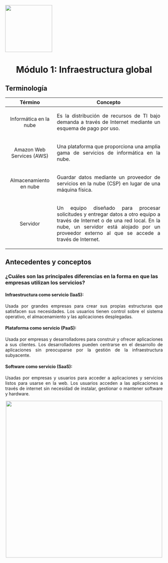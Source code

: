 <p align="left">
  <img src="https://semanadelcannabis.cayetano.edu.pe/assets/img/logo-upch.png" width="150">
  <h1 align="center">Módulo 1: Infraestructura global</h1>
</p>

## Terminología
| Término | Concepto |
| :------------: | :------------: |
| Informática en la nube | <p align="justify">Es la distribución de recursos de TI bajo demanda a través de Internet mediante un esquema de pago por uso.</p>|
| Amazon Web Services (AWS) | <p align="justify">Una plataforma que proporciona una amplia gama de servicios de informática en la nube.</p>|
| Almacenamiento en nube | <p align="justify">Guardar datos mediante un proveedor de servicios en la nube (CSP) en lugar de una máquina física.</p>|
| Servidor | <p align="justify">Un equipo diseñado para procesar solicitudes y entregar datos a otro equipo a través de Internet o de una red local. En la nube, un servidor está alojado por un proveedor externo al que se accede a través de Internet.</p>|


## Antecedentes y conceptos
### ¿Cuáles son las principales diferencias en la forma en que las empresas utilizan los servicios?
  
#### Infraestructura como servicio (IaaS):
<p align="justify">
Usada por grandes empresas para crear sus propias estructuras que satisfacen sus necesidades. Los usuarios tienen control sobre el sistema operativo, el almacenamiento y las aplicaciones desplegadas.</p>

#### Plataforma como servicio (PaaS):
<p align="justify">
Usada por empresas y desarrolladores para construir y ofrecer aplicaciones a sus clientes. Los desarrolladores pueden centrarse en el desarrollo de aplicaciones sin preocuparse por la gestión de la infraestructura subyacente.</p>

#### Software como servicio (SaaS):
<p align="justify">
Usadas por empresas y usuarios para acceder a aplicaciones y servicios listos para usarse en la web. Los usuarios acceden a las aplicaciones a través de internet sin necesidad de instalar, gestionar o mantener software y hardware.</p>

<p align= "center">
  <img src="https://github.com/EdwinJaraOFC/CDRPersonal/assets/150296803/f0d35031-ecf6-42bf-b4c0-9cc5a6451447" width="500">
</p>
